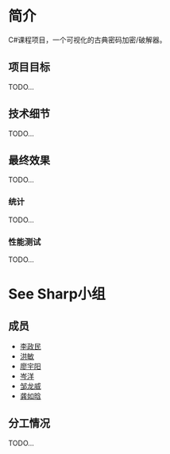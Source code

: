 # 简介
C#课程项目，一个可视化的古典密码加密/破解器。

## 项目目标
TODO...

## 技术细节
TODO...

## 最终效果
TODO...

### 统计
TODO...

### 性能测试
TODO...

# See Sharp小组

## 成员
- [李政民](https://github.com/FremontLi)
- [洪敏]()
- [廖宇阳](https://github.com/lyy1240056777)
- [岑洋](https://github.com/yah01)
- [邹龙威]()
- [龚如晗](https://github.com/sssssssssssssssssa)

## 分工情况
TODO...